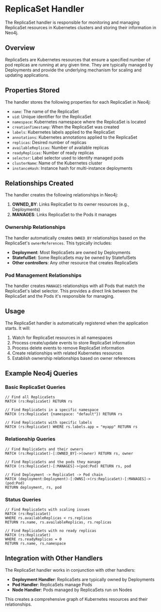 # ReplicaSet Handler

The ReplicaSet handler is responsible for monitoring and managing ReplicaSet resources in Kubernetes clusters and storing their information in Neo4j.

## Overview

ReplicaSets are Kubernetes resources that ensure a specified number of pod replicas are running at any given time. They are typically managed by Deployments and provide the underlying mechanism for scaling and updating applications.

## Properties Stored

The handler stores the following properties for each ReplicaSet in Neo4j:

- `name`: The name of the ReplicaSet
- `uid`: Unique identifier for the ReplicaSet
- `namespace`: Kubernetes namespace where the ReplicaSet is located
- `creationTimestamp`: When the ReplicaSet was created
- `labels`: Kubernetes labels applied to the ReplicaSet
- `annotations`: Kubernetes annotations applied to the ReplicaSet
- `replicas`: Desired number of replicas
- `availableReplicas`: Number of available replicas
- `readyReplicas`: Number of ready replicas
- `selector`: Label selector used to identify managed pods
- `clusterName`: Name of the Kubernetes cluster
- `instanceHash`: Instance hash for multi-instance deployments

## Relationships Created

The handler creates the following relationships in Neo4j:

1. **OWNED_BY**: Links ReplicaSet to its owner resources (e.g., Deployments)
2. **MANAGES**: Links ReplicaSet to the Pods it manages

### Ownership Relationships

The handler automatically creates `OWNED_BY` relationships based on the ReplicaSet's `ownerReferences`. This typically includes:
- **Deployment**: Most ReplicaSets are owned by Deployments
- **StatefulSet**: Some ReplicaSets may be owned by StatefulSets
- **Other controllers**: Any other resource that creates ReplicaSets

### Pod Management Relationships

The handler creates `MANAGES` relationships with all Pods that match the ReplicaSet's label selector. This provides a direct link between the ReplicaSet and the Pods it's responsible for managing.

## Usage

The ReplicaSet handler is automatically registered when the application starts. It will:

1. Watch for ReplicaSet resources in all namespaces
2. Process create/update events to store ReplicaSet information
3. Process delete events to remove ReplicaSet information
4. Create relationships with related Kubernetes resources
5. Establish ownership relationships based on owner references

## Example Neo4j Queries

### Basic ReplicaSet Queries

```cypher
// Find all ReplicaSets
MATCH (rs:ReplicaSet) RETURN rs

// Find ReplicaSets in a specific namespace
MATCH (rs:ReplicaSet {namespace: "default"}) RETURN rs

// Find ReplicaSets with specific labels
MATCH (rs:ReplicaSet) WHERE rs.labels.app = "myapp" RETURN rs
```

### Relationship Queries

```cypher
// Find ReplicaSets and their owners
MATCH (rs:ReplicaSet)-[:OWNED_BY]->(owner) RETURN rs, owner

// Find ReplicaSets and the pods they manage
MATCH (rs:ReplicaSet)-[:MANAGES]->(pod:Pod) RETURN rs, pod

// Find Deployment -> ReplicaSet -> Pod chain
MATCH (deployment:Deployment)-[:OWNS]->(rs:ReplicaSet)-[:MANAGES]->(pod:Pod)
RETURN deployment, rs, pod
```

### Status Queries

```cypher
// Find ReplicaSets with scaling issues
MATCH (rs:ReplicaSet) 
WHERE rs.availableReplicas < rs.replicas 
RETURN rs.name, rs.availableReplicas, rs.replicas

// Find ReplicaSets with no ready replicas
MATCH (rs:ReplicaSet) 
WHERE rs.readyReplicas = 0 
RETURN rs.name, rs.namespace
```

## Integration with Other Handlers

The ReplicaSet handler works in conjunction with other handlers:

- **Deployment Handler**: ReplicaSets are typically owned by Deployments
- **Pod Handler**: ReplicaSets manage Pods
- **Node Handler**: Pods managed by ReplicaSets run on Nodes

This creates a comprehensive graph of Kubernetes resources and their relationships. 
